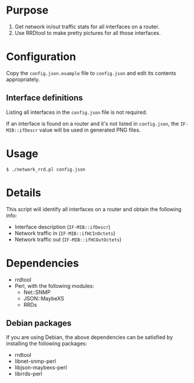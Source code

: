 # Purpose

1. Get network in/out traffic stats for all interfaces on a router.
2. Use RRDtool to make pretty pictures for all those interfaces.

# Configuration

Copy the `config.json.example` file to `config.json` and edit its contents appropriately.

## Interface definitions

Listing all interfaces in the `config.json` file is not required.

If an interface is found on a router and it's not listed in `config.json`, the
`IF-MIB::ifDescr` value will be used in generated PNG files.

# Usage

	$ ./network_rrd.pl config.json

# Details

This script will identify all interfaces on a router and obtain the following info:

- Interface description (`IF-MIB::ifDescr`)
- Network traffic in (`IF-MIB::ifHCInOctets`)
- Network traffic out (`IF-MIB::ifHCOutOctets`)

# Dependencies

- rrdtool
- Perl, with the following modules:
	- Net::SNMP
	- JSON::MaybeXS
	- RRDs

## Debian packages

If you are using Debian, the above dependencies can be satisfied by installing the following packages:

- rrdtool
- libnet-snmp-perl
- libjson-maybexs-perl
- librrds-perl

